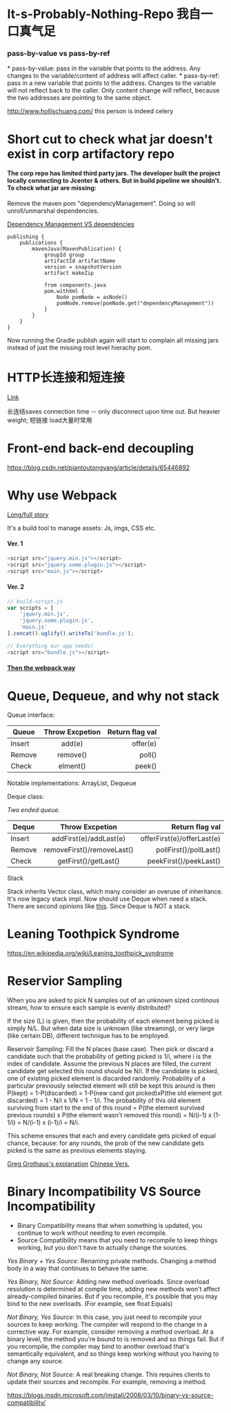 # It-s-Probably-Nothing-Repo 我自一口真气足

<h3>pass-by-value vs pass-by-ref</h3>
* pass-by-value: pass in the variable that points to the address. Any changes to the variable/content of address will affect caller.
* pass-by-ref: pass in a new variable that points to the address. Changes to the variable will not reflect back to the caller. Only content change will reflect, because the two addresses are pointing to the same object.

http://www.hollischuang.com/
this person is indeed celery


# Short cut to check what jar doesn't exist in corp artifactory repo

<h4>The corp repo has limited third party jars. The developer built the project locally connecting to Jcenter & others. But in build pipeline we shouldn't. To check what jar are missing:</h4>
<p>Remove the maven pom "dependencyManagement". Doing so will unroll/unmarshal dependencies.</p>
<a href="https://stackoverflow.com/a/37280943/6641032">Dependency Management VS dependencies</a>

```Gradle
publishing {
	publications {
		mavenJava(MavenPublication) {
			groupId group
			artifactId artifactName
			version = snapshotVersion
			artifact makeZip
			
			from components.java
			pom.withXml {
				Node pomNode = asNode()
				pomNode.remove(pomNode.get("dependencyManagement"))
			}
		}
	}
}
```

Now running the Gradle publish again will start to complain all missing jars instead of just the missing root level hierachy pom.


# HTTP长连接和短连接
<a href="http://www.cnblogs.com/0201zcr/p/4694945.html">Link</a>
<p>长连结saves connection time -- only disconnect upon time out. But heavier weight; 短链接 load大量时常用</p>

# Front-end back-end decoupling
https://blog.csdn.net/piantoutongyang/article/details/65446892

# Why use Webpack
<a href="https://blog.andrewray.me/webpack-when-to-use-and-why/">Long/full story</a>
<p>It's a build tool to manage assets: Js, imgs, CSS etc.</p>
<h4>Ver. 1</h4>

```javascript
<script src="jquery.min.js"></script>  
<script src="jquery.some.plugin.js"></script>  
<script src="main.js"></script>  
```

<h4>Ver. 2</h4>

```javascript
// build-script.js
var scripts = [  
    'jquery.min.js',
    'jquery.some.plugin.js',
    'main.js'
].concat().uglify().writeTo('bundle.js');

// Everything our app needs!
<script src="bundle.js"></script>  
```

<a href="https://webpack.js.org/guides/getting-started/"><h4>Then the webpack way</h4></a>


# Queue, Dequeue, and why not stack
<p>Queue interface:</p>

| Queue         | Throw Excpetion| Return flag val|
| ------------- |:--------------:| --------------:|
| Insert        | add(e)         | offer(e)       |
| Remove        | remove()       | poll()         |
| Check         | elment()       | peek()         |

Notable implementations: ArrayList, Dequeue

<p>Deque class:</p>
<em>Two ended queue.</em>

| Deque         | Throw Excpetion             | Return flag val            |
| ------------- |:---------------------------:| --------------------------:|
| Insert        | addFirst(e)/addLast(e)      | offerFirst(e)/offerLast(e) |
| Remove        | removeFirst()/removeLast()  | pollFirst()/pollLast()     |
| Check         | getFirst()/getLast()        | peekFirst()/peekLast()     |

<p>Stack</p>
Stack inherits Vector class, which many consider an overuse of inheritance. It's now legacy stack impl. Now should use Deque when need a stack.
There are second opinions like <a href="http://baddotrobot.com/blog/2013/01/10/stack-vs-deque/">this</a>. Since Deque is NOT a stack. 

# Leaning Toothpick Syndrome
https://en.wikipedia.org/wiki/Leaning_toothpick_syndrome

# Reservior Sampling
When you are asked to pick N samples out of an unknown sized continous stream, how to ensure each sample is evenly distributed?

If the size (L) is given, then the probability of each element being picked is simply N/L. But when data size is unknown (like streaming), or very large (like certain DB), different technique has to be employed.

Reservoir Sampling: Fill the N places (base case). Then pick or discard a candidate such that the probability of getting picked is 1/i, where i is the index of candidate. Assume the previous N places are filled, the current candidate get selected this round should be N/i. If the candidate is picked, one of existing picked element is discarded randomly. Probability of a particular previously selected element will still be kept this around is then P(kept) = 1-P(discarded) = 1-P(new cand got picked)xP(the old element got discarded) = 1 - N/i x 1/N = 1 - 1/i. The probability of this old element surviving from start to the end of this round = P(the element survived previous rounds) x P(the element wasn't removed this round) = N/(i-1) x (1- 1/i) = N/(i-1) x (i-1)/i = N/i.

This scheme ensures that each and every candidate gets picked of equal chance, because: for any rounds, the prob of the new candidate gets picked is the same as previous elements staying.

<a href="https://gregable.com/2007/10/reservior-sampling.html">Greg Grothaus's explanation</a>
<a href="blog.jobbole.com/42550/">Chinese Vers.</a>

# Binary Incompatibility VS Source Incompatibility
- Binary Compatibility means that when something is updated, you continue to work without needing to even recompile. 
- Source Compatibility means that you need to recompile to keep things working, but you don't have to actually change the sources. 

<em>Yes Binary + Yes Source:</em>
Renaming private methods. Changing a method body in a way that continues to behave the same.

<em>Yes Binary,  Not Source:</em>
Adding new method overloads.  Since overload resolution is determined at compile time, adding new methods won't affect already-compiled binaries. But if you recompile, it's possible that you may bind to the new overloads.  (For example, see float.Equals)

<em>Not Binary, Yes Source:</em>
In this case, you just need to recompile your sources to keep working. The compiler will respond to the change in a corrective way. For example, consider removing a method overload. At a binary level, the method you're bound to is removed and so things fail. But if you recompile, the compiler may bind to another overload that's semantically equivalent, and so things keep working without you having to change any source.

<em>Not Binary, Not Source:</em>
A real breaking change. This requires clients to update their sources and recompile. For example, removing a method. 

https://blogs.msdn.microsoft.com/jmstall/2008/03/10/binary-vs-source-compatibility/
